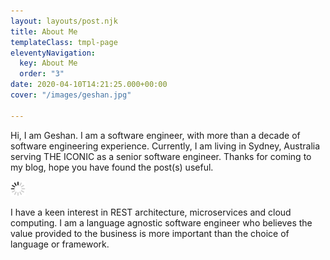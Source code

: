 ```yaml
---
layout: layouts/post.njk
title: About Me
templateClass: tmpl-page
eleventyNavigation:
  key: About Me
  order: "3"
date: 2020-04-10T14:21:25.000+00:00
cover: "/images/geshan.jpg"

---
```

Hi, I am Geshan. I am a software engineer, with more than a decade of software engineering experience. Currently, I am living in Sydney, Australia serving THE ICONIC as a senior software engineer. Thanks for coming to my blog, hope you have found the post(s) useful.

<img class="center" src="/images/generic/loading.gif" data-echo="/images/geshan.jpg" title="Geshan Manandhar" alt="Geshan Manandhar">

I have a keen interest in REST architecture, microservices and cloud computing. I am a language agnostic software engineer who believes the value provided to the business is more important than the choice of language or framework.